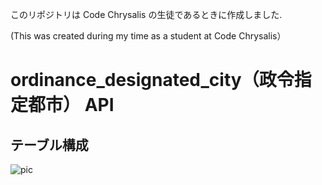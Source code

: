 このリポジトリは Code Chrysalis の生徒であるときに作成しました.

(This was created during my time as a student at Code Chrysalis）

# ordinance_designated_city（政令指定都市） API

## テーブル構成

![pic](/Users/watanabeayumi/Desktop/ITI/soloProject/DB構成.png)
